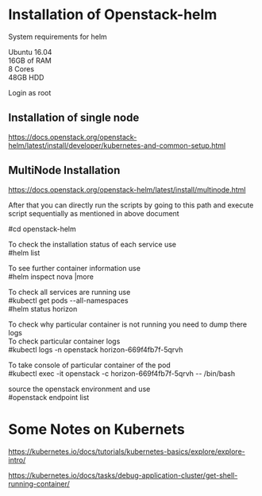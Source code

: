 # Installation of Openstack-helm

System requirements for helm

Ubuntu 16.04 <br/>
16GB of RAM <br/>
8 Cores <br/>
48GB HDD <br/>

Login as root 

## Installation of single node 
https://docs.openstack.org/openstack-helm/latest/install/developer/kubernetes-and-common-setup.html

## MultiNode Installation
https://docs.openstack.org/openstack-helm/latest/install/multinode.html


After that you can directly run the scripts by going to this path and execute script sequentially as mentioned in above document

#cd openstack-helm
 


To check the installation status of each service use <br/>
#helm list

To see further container information use <br/>
#helm inspect nova |more

To check all services are running use <br/>
#kubectl get pods --all-namespaces  <br/>
#helm status horizon   <br/>

To check why particular container is not running you need to dump there logs <br/>
To check particular container logs <br/>
#kubectl logs  -n openstack horizon-669f4fb7f-5qrvh

To take console of particular container of the pod  <br/>
#kubectl exec -it openstack -c horizon-669f4fb7f-5qrvh -- /bin/bash

source the openstack environment and use  <br/>
#openstack endpoint list    

# Some Notes on Kubernets 

https://kubernetes.io/docs/tutorials/kubernetes-basics/explore/explore-intro/

https://kubernetes.io/docs/tasks/debug-application-cluster/get-shell-running-container/




